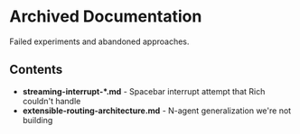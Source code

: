 # Archived Documentation

Failed experiments and abandoned approaches.

## Contents
- **streaming-interrupt-*.md** - Spacebar interrupt attempt that Rich couldn't handle
- **extensible-routing-architecture.md** - N-agent generalization we're not building